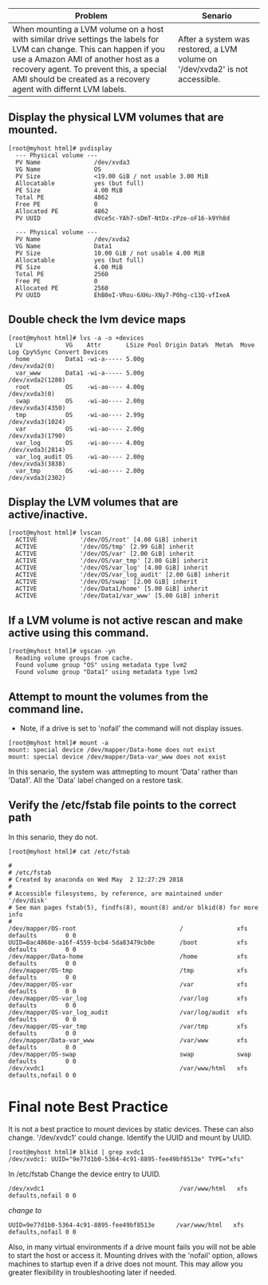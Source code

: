 |Problem                                                                                            | Senario|
|---------------------------------------------------------------------------------------------------|-------------------------------------------------------------------|
When mounting a LVM volume on a host with similar drive settings the labels for LVM can change. This can happen if you use a Amazon AMI of another host as a recovery agent. To prevent this, a special AMI should be created as a recovery agent with differnt LVM labels.   | After a system was restored, a LVM volume on '/dev/xvda2' is not accessible.|




## Display the physical LVM volumes that are mounted.

```
[root@myhost html]# pvdisplay
  --- Physical volume ---
  PV Name               /dev/xvda3
  VG Name               OS
  PV Size               <19.00 GiB / not usable 3.00 MiB
  Allocatable           yes (but full)
  PE Size               4.00 MiB
  Total PE              4862
  Free PE               0
  Allocated PE          4862
  PV UUID               dVce5c-YAh7-sDmT-NtDx-zPze-oF16-k9Yh8d

  --- Physical volume ---
  PV Name               /dev/xvda2
  VG Name               Data1
  PV Size               10.00 GiB / not usable 4.00 MiB
  Allocatable           yes (but full)
  PE Size               4.00 MiB
  Total PE              2560
  Free PE               0
  Allocated PE          2560
  PV UUID               EhB0eI-VRou-6XHu-XNy7-P0hg-c13Q-vfIxeA
```

## Double check the lvm device maps

```
[root@myhost html]# lvs -a -o +devices
  LV            VG    Attr       LSize Pool Origin Data%  Meta%  Move Log Cpy%Sync Convert Devices
  home          Data1 -wi-a----- 5.00g                                                     /dev/xvda2(0)
  var_www       Data1 -wi-a----- 5.00g                                                     /dev/xvda2(1280)
  root          OS    -wi-ao---- 4.00g                                                     /dev/xvda3(0)
  swap          OS    -wi-ao---- 2.00g                                                     /dev/xvda3(4350)
  tmp           OS    -wi-ao---- 2.99g                                                     /dev/xvda3(1024)
  var           OS    -wi-ao---- 2.00g                                                     /dev/xvda3(1790)
  var_log       OS    -wi-ao---- 4.00g                                                     /dev/xvda3(2814)
  var_log_audit OS    -wi-ao---- 2.00g                                                     /dev/xvda3(3838)
  var_tmp       OS    -wi-ao---- 2.00g                                                     /dev/xvda3(2302)
```

## Display the LVM volumes that are active/inactive.

```
[root@myhost html]# lvscan
  ACTIVE            '/dev/OS/root' [4.00 GiB] inherit
  ACTIVE            '/dev/OS/tmp' [2.99 GiB] inherit
  ACTIVE            '/dev/OS/var' [2.00 GiB] inherit
  ACTIVE            '/dev/OS/var_tmp' [2.00 GiB] inherit
  ACTIVE            '/dev/OS/var_log' [4.00 GiB] inherit
  ACTIVE            '/dev/OS/var_log_audit' [2.00 GiB] inherit
  ACTIVE            '/dev/OS/swap' [2.00 GiB] inherit
  ACTIVE            '/dev/Data1/home' [5.00 GiB] inherit
  ACTIVE            '/dev/Data1/var_www' [5.00 GiB] inherit
```


## If a LVM volume is not active rescan and make active using this command.

```
[root@myhost html]# vgscan -yn
  Reading volume groups from cache.
  Found volume group "OS" using metadata type lvm2
  Found volume group "Data1" using metadata type lvm2
```

## Attempt to mount the volumes from the command line.
* Note, if a drive is set to 'nofail' the command will not display issues.

```
[root@myhost html]# mount -a
mount: special device /dev/mapper/Data-home does not exist
mount: special device /dev/mapper/Data-var_www does not exist
```

In this senario, the system was attmepting to mount 'Data' rather than 'Data1'.
All the 'Data' label changed on a restore task.

## Verify the /etc/fstab file points to the correct path 

In this senario, they do not.

```
[root@myhost html]# cat /etc/fstab

#
# /etc/fstab
# Created by anaconda on Wed May  2 12:27:29 2018
#
# Accessible filesystems, by reference, are maintained under '/dev/disk'
# See man pages fstab(5), findfs(8), mount(8) and/or blkid(8) for more info
#
/dev/mapper/OS-root                             /               xfs     defaults        0 0
UUID=8ac4868e-a16f-4559-bcb4-5da83479cb0e       /boot           xfs     defaults        0 0
/dev/mapper/Data-home                           /home           xfs     defaults        0 0
/dev/mapper/OS-tmp                              /tmp            xfs     defaults        0 0
/dev/mapper/OS-var                              /var            xfs     defaults        0 0
/dev/mapper/OS-var_log                          /var/log        xfs     defaults        0 0
/dev/mapper/OS-var_log_audit                    /var/log/audit  xfs     defaults        0 0
/dev/mapper/OS-var_tmp                          /var/tmp        xfs     defaults        0 0
/dev/mapper/Data-var_www                        /var/www        xfs     defaults        0 0
/dev/mapper/OS-swap                             swap            swap    defaults        0 0
/dev/xvdc1                                      /var/www/html   xfs     defaults,nofail 0 0
```

# Final note Best Practice

It is not a best practice to mount devices by static devices. These can also change.
'/dev/xvdc1' could change. Identify the UUID and mount by UUID.

```
[root@myhost html]# blkid | grep xvdc1
/dev/xvdc1: UUID="9e77d1b0-5364-4c91-8895-fee49bf8513e" TYPE="xfs"
```

In /etc/fstab Change the device entry to UUID. 

```
/dev/xvdc1                                      /var/www/html   xfs     defaults,nofail 0 0
```
*change to*
```
UUID=9e77d1b0-5364-4c91-8895-fee49bf8513e      /var/www/html   xfs     defaults,nofail 0 0
```

Also, in many virtual environments if a drive mount fails you will not be able to start the host or access it.
Mounting drives with the 'nofail' option, allows machines to startup even if a drive does not mount. This may allow you greater flexibility in troubleshooting later if needed. 
